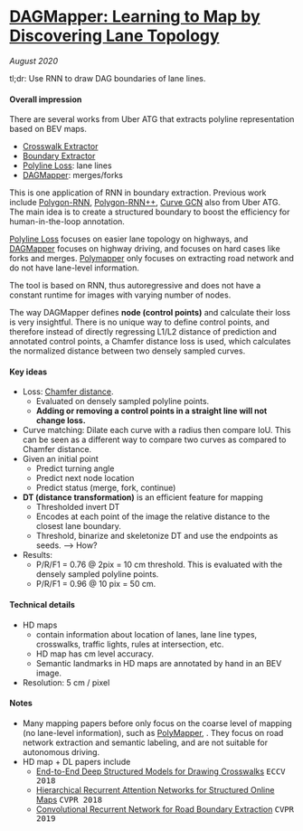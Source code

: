 # [DAGMapper: Learning to Map by Discovering Lane Topology](http://openaccess.thecvf.com/content_ICCV_2019/papers/Homayounfar_DAGMapper_Learning_to_Map_by_Discovering_Lane_Topology_ICCV_2019_paper.pdf)

_August 2020_

tl;dr: Use RNN to draw DAG boundaries of lane lines.

#### Overall impression
There are several works from Uber ATG that extracts polyline representation based on BEV maps.

- [Crosswalk Extractor](deep_structured_crosswalk.md)
- [Boundary Extractor](boundary_extractor.md)
- [Polyline Loss](polyline_loss.md): lane lines
- [DAGMapper](dagmapper.md): merges/forks

This is one application of RNN in boundary extraction. Previous work include [Polygon-RNN](http://www.cs.toronto.edu/polyrnn/poly_cvpr17/), [Polygon-RNN++](http://www.cs.toronto.edu/polyrnn/), [Curve GCN](https://openaccess.thecvf.com/content_CVPR_2019/papers/Ling_Fast_Interactive_Object_Annotation_With_Curve-GCN_CVPR_2019_paper.pdf) also from Uber ATG. The main idea is to create a structured boundary to boost the efficiency for human-in-the-loop  annotation.

[Polyline Loss](polyline_loss.md) focuses on easier lane topology on highways, and [DAGMapper](dagmapper.md) focuses on highway driving, and focuses on hard cases like forks and merges. [Polymapper](polymapper.md) only focuses on extracting road network and do not have lane-level information. 

The tool is based on RNN, thus autoregressive and does not have a constant runtime for images with varying number of nodes. 

The way DAGMapper defines **node (control points)** and calculate their loss is very insightful. There is no unique way to define control points, and therefore instead of directly regressing L1/L2 distance of prediction and annotated control points, a Chamfer distance loss is used, which calculates the normalized distance between two densely sampled curves. 

#### Key ideas
- Loss: [Chamfer distance](http://vision.cs.utexas.edu/378h-fall2015/slides/lecture4.pdf).
	- Evaluated on densely sampled polyline points. 
	- **Adding or removing a control points in a straight line will not change loss.**
- Curve matching: Dilate each curve with a radius then compare IoU. This can be seen as a different way to compare two curves as compared to Chamfer distance.
- Given an initial point
	- Predict turning angle
	- Predict next node location
	- Predict status (merge, fork, continue)
- **DT (distance transformation)** is an efficient feature for mapping
	- Thresholded invert DT
	- Encodes at each point of the image the relative distance to the closest lane boundary. 
	- Threshold, binarize and skeletonize DT and use the endpoints as seeds. --> How?
- Results: 
	- P/R/F1 = 0.76 @ 2pix = 10 cm threshold. This is evaluated with the densely sampled polyline points. 
	- P/R/F1 = 0.96 @ 10 pix = 50 cm.

#### Technical details
- HD maps 
	- contain information about location of lanes, lane line types, crosswalks, traffic lights, rules at intersection, etc. 
	- HD map has cm level accuracy.
	- Semantic landmarks in HD maps are annotated by hand in an BEV image. 
- Resolution: 5 cm / pixel

#### Notes
- Many mapping papers before only focus on the coarse level of mapping (no lane-level information), such as [PolyMapper](polymapper.md), . They focus on road network extraction and semantic labeling, and are not suitable for autonomous driving.
- HD map + DL papers include 
	- [End-to-End Deep Structured Models for Drawing Crosswalks](https://openaccess.thecvf.com/content_ECCV_2018/papers/Justin_Liang_End-to-End_Deep_Structured_ECCV_2018_paper.pdf) <kbd>ECCV 2018</kbd>
	- [Hierarchical Recurrent Attention Networks for Structured Online Maps](https://openaccess.thecvf.com/content_cvpr_2018/papers/Homayounfar_Hierarchical_Recurrent_Attention_CVPR_2018_paper.pdf) <kbd>CVPR 2018</kbd>
	- [Convolutional Recurrent Network for Road Boundary Extraction](https://openaccess.thecvf.com/content_CVPR_2019/papers/Liang_Convolutional_Recurrent_Network_for_Road_Boundary_Extraction_CVPR_2019_paper.pdf) <kbd>CVPR 2019</kbd>

